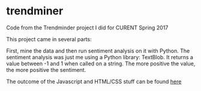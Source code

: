 # trendminer
Code from the Trendminder project I did for CURENT Spring 2017

This project came in several parts:

First, mine the data and then run sentiment analysis on it with Python.
The sentiment analysis was just me using a Python library: TextBlob. It returns a value between -1 and 1 when called on a string. The more positive the value, the more positive the sentiment.

The outcome of the Javascript and HTML/CSS stuff can be found <a href="seelab.eecs.utk.edu/trendminer">here</a>


